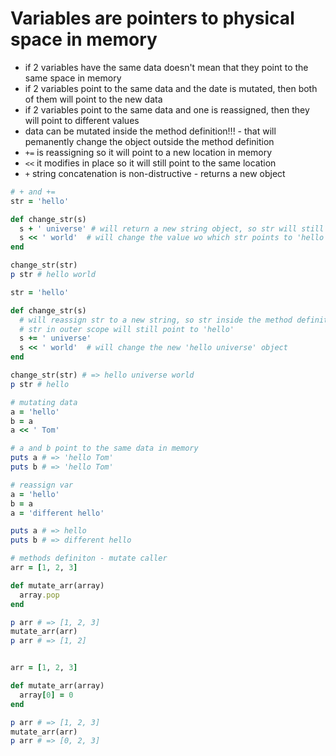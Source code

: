 # Variables are pointers to physical space in memory

- if 2 variables have the same data doesn't mean that they point to the same space in memory
- if 2 variables point to the same data and the date is mutated, then both of them will point to the new data
- if 2 variables point to the same data and one is reassigned, then they will point to different values
- data can be mutated inside the method definition!!! - that will pemanently change the object outside the method definition
- `+=` is reassigning so it will point to a new location in memory
- `<<` it modifies in place so it will still point to the same location
- `+` string concatenation is non-distructive - returns a new object

```ruby
# + and +=
str = 'hello'

def change_str(s)
  s + ' universe' # will return a new string object, so str will still point to 'hello'
  s << ' world'  # will change the value wo which str points to 'hello world'
end

change_str(str)
p str # hello world

str = 'hello'

def change_str(s)
  # will reassign str to a new string, so str inside the method definition will point to a new place in memory 'hello universe'
  # str in outer scope will still point to 'hello'
  s += ' universe'
  s << ' world'  # will change the new 'hello universe' object
end

change_str(str) # => hello universe world
p str # hello

# mutating data
a = 'hello'
b = a
a << ' Tom'

# a and b point to the same data in memory
puts a # => 'hello Tom'
puts b # => 'hello Tom'

# reassign var
a = 'hello'
b = a
a = 'different hello'

puts a # => hello
puts b # => different hello

# methods definiton - mutate caller
arr = [1, 2, 3]

def mutate_arr(array)
  array.pop
end

p arr # => [1, 2, 3]
mutate_arr(arr)
p arr # => [1, 2]


arr = [1, 2, 3]

def mutate_arr(array)
  array[0] = 0
end

p arr # => [1, 2, 3]
mutate_arr(arr)
p arr # => [0, 2, 3]
```
